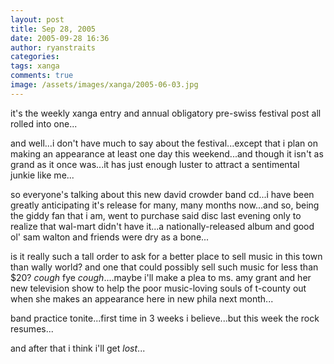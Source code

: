 ```yaml
---
layout: post
title: Sep 28, 2005
date: 2005-09-28 16:36
author: ryanstraits
categories:
tags: xanga
comments: true
image: /assets/images/xanga/2005-06-03.jpg
---
```

it's the weekly xanga entry and annual obligatory pre-swiss festival post all rolled into one...

<!-- break -->

and well...i don't have much to say about the festival...except that i plan on making an appearance at least one day this weekend...and though it isn't as grand as it once was...it has just enough luster to attract a sentimental junkie like me...

so everyone's talking about this new david crowder band cd...i have been greatly anticipating it's release for many, many months now...and so, being the giddy fan that i am, went to purchase said disc last evening only to realize that wal-mart didn't have it...a nationally-released album and good ol' sam walton and friends were dry as a bone...

is it really such a tall order to ask for a better place to sell music in this town than wally world? and one that could possibly sell such music for less than $20? *cough* fye *cough*....maybe i'll make a plea to ms. amy grant and her new television show to help the poor music-loving souls of t-county out when she makes an appearance here in new phila next month...

band practice tonite...first time in 3 weeks i believe...but this week the rock resumes...

and after that i think i'll get <em>lost</em>...
